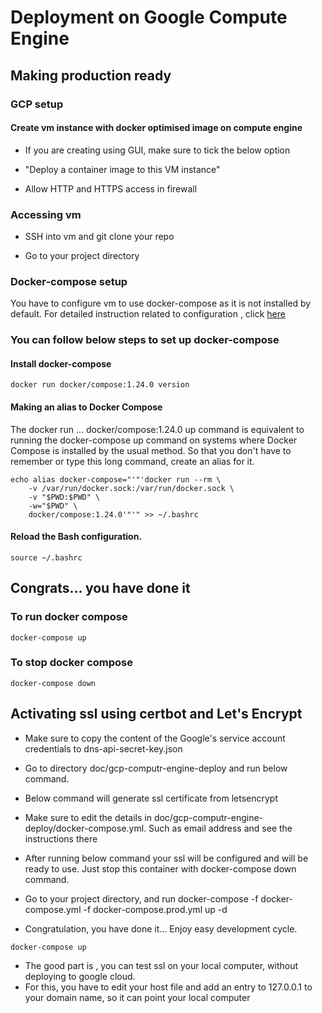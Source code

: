 # Deployment on Google Compute Engine

## Making production ready

### GCP setup

#### Create vm instance with docker optimised image on compute engine

* If you are creating using GUI, make sure to tick the below option

* "Deploy a container image to this VM instance"

* Allow HTTP and HTTPS access in firewall

### Accessing vm

* SSH into vm and git clone your repo

* Go to your project directory

### Docker-compose setup

You have to configure vm to use docker-compose as it is not installed by default. 
For detailed instruction related to configuration , click [here](https://cloud.google.com/community/tutorials/docker-compose-on-container-optimized-os)

### You can follow below steps to set up docker-compose

#### Install docker-compose 

```docker
docker run docker/compose:1.24.0 version
```

#### Making an alias to Docker Compose

The docker run ... docker/compose:1.24.0 up command is equivalent to running the docker-compose up command on systems where Docker Compose is installed by the usual method.
So that you don't have to remember or type this long command, create an alias for it.

```docker
echo alias docker-compose="'"'docker run --rm \
    -v /var/run/docker.sock:/var/run/docker.sock \
    -v "$PWD:$PWD" \
    -w="$PWD" \
    docker/compose:1.24.0'"'" >> ~/.bashrc
```

#### Reload the Bash configuration.

```docker
source ~/.bashrc
```

## Congrats... you have done it

### To run docker compose

```docker
docker-compose up
```

### To stop docker compose

```docker
docker-compose down
```

## Activating ssl using certbot and Let's Encrypt

* Make sure to copy the content of the Google's service account credentials to dns-api-secret-key.json

* Go to directory doc/gcp-computr-engine-deploy and run below command.
  
* Below command will generate ssl certificate from letsencrypt

* Make sure to edit the details in doc/gcp-computr-engine-deploy/docker-compose.yml. Such as email address and see the instructions there

* After running below command your ssl will be configured and will be ready to use. Just stop this container with docker-compose down command.

* Go to your project directory, and run docker-compose -f docker-compose.yml -f docker-compose.prod.yml up -d

* Congratulation, you have done it... Enjoy easy development cycle.
  
```docker
docker-compose up
```

* The good part is , you can test ssl on your local computer, without deploying to google cloud.
* For this, you have to edit your host file and add an entry to 127.0.0.1 to your domain name, so it can point your local computer
